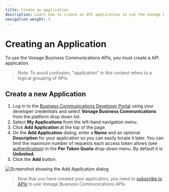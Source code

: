 ```yaml
---
title: Create an application
description: Learn how to create an API application to use the Vonage Business Communications APIs
navigation_weight: 3
---
```


# Creating an Application

To use the Vonage Business Communications APIs, you must create a API application.

> Note: To avoid confusion, "application" in this context refers to a logical grouping of APIs.

## Create a new Application

1. Log in to the [Business Communications Developer Portal](https://apimanager.uc.vonage.com/) using your developer credentials and select **Vonage Business Communications** from the platform drop down list.
2. Select **My Applications** from the left-hand navigation menu.
3. Click **Add Application** at the top of the page.
4. On the **Add Application** dialog, enter a **Name** and an optional **Description** for your application so you can easily locate it later. You can limit the maximum number of requests each access token allows (see [authentication](/getting-started/create-an-access-token)) in the **Per Token Quota** drop-down menu. By default it is **Unlimited**.
5. Click the **Add** button.

![Screenshot showing the Add Application dialog](/images/vbc/getting-started/create-application.png)

> Now that you have created your application, you need to [subscribe to APIs](/getting-started/subscribe-to-apis) to use Vonage Business Communications APIs.

